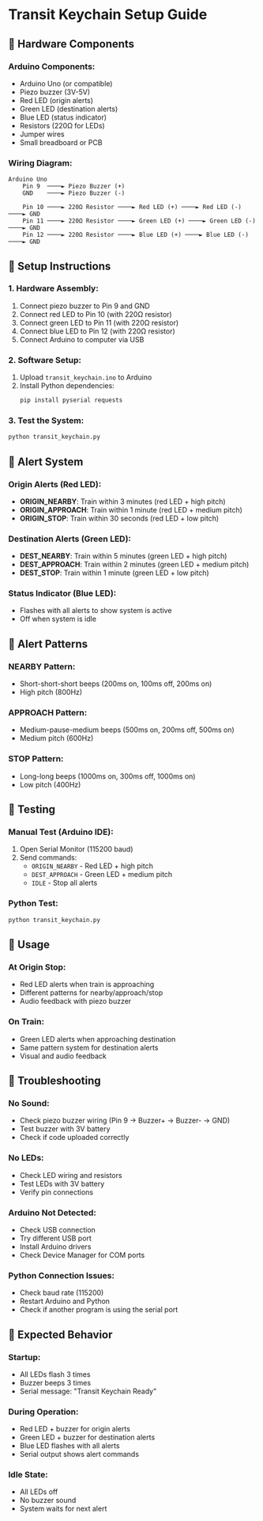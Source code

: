 # Transit Keychain Setup Guide

## 🔧 **Hardware Components**

### **Arduino Components:**
- Arduino Uno (or compatible)
- Piezo buzzer (3V-5V)
- Red LED (origin alerts)
- Green LED (destination alerts)  
- Blue LED (status indicator)
- Resistors (220Ω for LEDs)
- Jumper wires
- Small breadboard or PCB

### **Wiring Diagram:**
```
Arduino Uno
    Pin 9  ────► Piezo Buzzer (+)
    GND    ────► Piezo Buzzer (-)
    
    Pin 10 ────► 220Ω Resistor ────► Red LED (+) ────► Red LED (-) ────► GND
    Pin 11 ────► 220Ω Resistor ────► Green LED (+) ────► Green LED (-) ────► GND  
    Pin 12 ────► 220Ω Resistor ────► Blue LED (+) ────► Blue LED (-) ────► GND
```

## 🚀 **Setup Instructions**

### **1. Hardware Assembly:**
1. Connect piezo buzzer to Pin 9 and GND
2. Connect red LED to Pin 10 (with 220Ω resistor)
3. Connect green LED to Pin 11 (with 220Ω resistor)
4. Connect blue LED to Pin 12 (with 220Ω resistor)
5. Connect Arduino to computer via USB

### **2. Software Setup:**
1. Upload `transit_keychain.ino` to Arduino
2. Install Python dependencies:
   ```bash
   pip install pyserial requests
   ```

### **3. Test the System:**
```bash
python transit_keychain.py
```

## 🎵 **Alert System**

### **Origin Alerts (Red LED):**
- **ORIGIN_NEARBY**: Train within 3 minutes (red LED + high pitch)
- **ORIGIN_APPROACH**: Train within 1 minute (red LED + medium pitch)
- **ORIGIN_STOP**: Train within 30 seconds (red LED + low pitch)

### **Destination Alerts (Green LED):**
- **DEST_NEARBY**: Train within 5 minutes (green LED + high pitch)
- **DEST_APPROACH**: Train within 2 minutes (green LED + medium pitch)
- **DEST_STOP**: Train within 1 minute (green LED + low pitch)

### **Status Indicator (Blue LED):**
- Flashes with all alerts to show system is active
- Off when system is idle

## 🔔 **Alert Patterns**

### **NEARBY Pattern:**
- Short-short-short beeps (200ms on, 100ms off, 200ms on)
- High pitch (800Hz)

### **APPROACH Pattern:**
- Medium-pause-medium beeps (500ms on, 200ms off, 500ms on)
- Medium pitch (600Hz)

### **STOP Pattern:**
- Long-long beeps (1000ms on, 300ms off, 1000ms on)
- Low pitch (400Hz)

## 🧪 **Testing**

### **Manual Test (Arduino IDE):**
1. Open Serial Monitor (115200 baud)
2. Send commands:
   - `ORIGIN_NEARBY` - Red LED + high pitch
   - `DEST_APPROACH` - Green LED + medium pitch
   - `IDLE` - Stop all alerts

### **Python Test:**
```bash
python transit_keychain.py
```

## 📱 **Usage**

### **At Origin Stop:**
- Red LED alerts when train is approaching
- Different patterns for nearby/approach/stop
- Audio feedback with piezo buzzer

### **On Train:**
- Green LED alerts when approaching destination
- Same pattern system for destination alerts
- Visual and audio feedback

## 🔧 **Troubleshooting**

### **No Sound:**
- Check piezo buzzer wiring (Pin 9 → Buzzer+ → Buzzer- → GND)
- Test buzzer with 3V battery
- Check if code uploaded correctly

### **No LEDs:**
- Check LED wiring and resistors
- Test LEDs with 3V battery
- Verify pin connections

### **Arduino Not Detected:**
- Check USB connection
- Try different USB port
- Install Arduino drivers
- Check Device Manager for COM ports

### **Python Connection Issues:**
- Check baud rate (115200)
- Restart Arduino and Python
- Check if another program is using the serial port

## 🎯 **Expected Behavior**

### **Startup:**
- All LEDs flash 3 times
- Buzzer beeps 3 times
- Serial message: "Transit Keychain Ready"

### **During Operation:**
- Red LED + buzzer for origin alerts
- Green LED + buzzer for destination alerts
- Blue LED flashes with all alerts
- Serial output shows alert commands

### **Idle State:**
- All LEDs off
- No buzzer sound
- System waits for next alert
